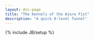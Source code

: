 ```yaml
---
layout: dcc-page
title: "The Kennels of the Azure Fist"
description: "A quick 0-level funnel"
---
```

{% include JB/setup %}
